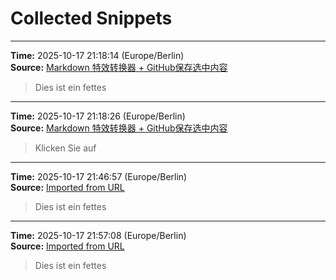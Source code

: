 # Collected Snippets


---
**Time:** 2025-10-17 21:18:14 (Europe/Berlin)  
**Source:** [Markdown 特效转换器 + GitHub保存选中内容](file:///E:/code_new/2025_study/uploadgithub.html)

> Dies ist ein fettes


---
**Time:** 2025-10-17 21:18:26 (Europe/Berlin)  
**Source:** [Markdown 特效转换器 + GitHub保存选中内容](file:///E:/code_new/2025_study/uploadgithub.html)

> Klicken Sie auf


---
**Time:** 2025-10-17 21:46:57 (Europe/Berlin)  
**Source:** [Imported from URL](https://github.com/kay-cottage/Note_API_Repository/blob/main/notes/2025-10-17.md)

> Dies ist ein fettes


---
**Time:** 2025-10-17 21:57:08 (Europe/Berlin)  
**Source:** [Imported from URL](https://github.com/kay-cottage/Note_API_Repository/blob/main/notes/2025-10-17.md)

> Dies ist ein fettes
